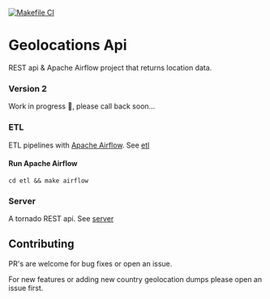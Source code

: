 [![Makefile CI](https://github.com/joegasewicz/geolocations-api/actions/workflows/makefile.yml/badge.svg)](https://github.com/joegasewicz/geolocations-api/actions/workflows/makefile.yml)
# Geolocations Api
REST api & Apache Airflow project that returns location data.

### Version 2
Work in progress 🚧, please call back soon...

### ETL
ETL pipelines with [Apache Airflow](https://airflow.apache.org/). See [etl](etl)

#### Run Apache Airflow
`cd etl && make airflow`

### Server
A tornado REST api. See [server](server)

## Contributing
PR's are welcome for bug fixes or open an issue.

For new features or adding new country geolocation dumps please open an issue first.
